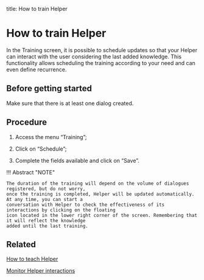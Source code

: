 title: How to train Helper
# How to train Helper

In the Training screen, it is possible to schedule updates so that your Helper can interact with the user 
considering the last added knowledge. This functionality allows scheduling the training according to your 
need and can even define recurrence.

Before getting started
--------------

Make sure that there is at least one dialog created.

Procedure
-----------

1. Access the menu “Training”;

2. Click on “Schedule”;

3. Complete the fields available and click on “Save”.



!!! Abstract "NOTE"
    
    The duration of the training will depend on the volume of dialogues registered, but do not worry, 
    once the training is completed, Helper will be updated automatically. At any time, you can start a 
    conversation with Helper to check the effectiveness of its interactions by clicking on the floating 
    icon located in the lower right corner of the screen. Remembering that it will reflect the knowledge 
    added until the last training.

   
Related
-----------

[How to teach Helper](/en-us/helper/use/teach-helper.html)

[Monitor Helper interactions](/en-us/helper/use/monitoring-helper.html)
